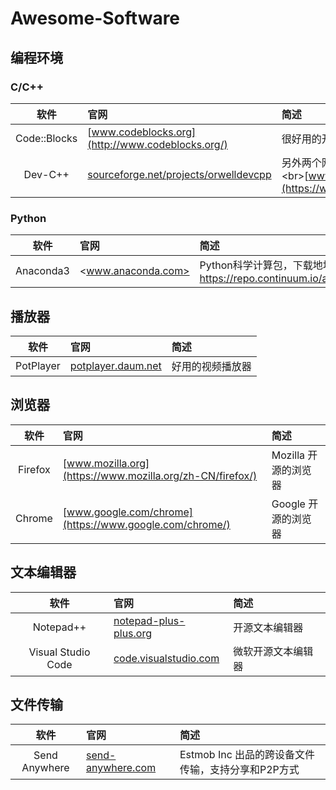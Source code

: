 # Awesome-Software

## 编程环境

### C/C++

软件|官网|简述
:-:|:-|:-
Code::Blocks | [www.codeblocks.org](http://www.codeblocks.org/) | 很好用的开源C/C++开发工具
Dev-C++ | [sourceforge.net/projects/orwelldevcpp](https://sourceforge.net/projects/orwelldevcpp/) | 另外两个网站[orwelldevcpp.blogspot.com](http://orwelldevcpp.blogspot.com/)及 <br\>[www.bloodshed.net/dev/devcpp.html](https://www.bloodshed.net/dev/devcpp.html)

### Python

软件|官网|简述
:-:|:-|:-
Anaconda3 | <www.anaconda.com> | Python科学计算包，下载地址 <https://repo.continuum.io/archive/>

## 播放器

软件|官网|简述
:-:|:-|:-
PotPlayer | [potplayer.daum.net](http://potplayer.daum.net) | 好用的视频播放器

## 浏览器

软件|官网|简述
:-:|:-|:-
Firefox | [www.mozilla.org](https://www.mozilla.org/zh-CN/firefox/) |Mozilla 开源的浏览器
Chrome  | [www.google.com/chrome](https://www.google.com/chrome/) |Google 开源的浏览器

## 文本编辑器

软件|官网|简述
:-:|:-|:-
Notepad++ | [notepad-plus-plus.org](https://notepad-plus-plus.org/) |开源文本编辑器
Visual Studio Code | [code.visualstudio.com](https://code.visualstudio.com/) |微软开源文本编辑器

## 文件传输

软件|官网|简述
:-:|:-|:-
Send Anywhere | [send-anywhere.com](https://send-anywhere.com/) |Estmob Inc 出品的跨设备文件传输，支持分享和P2P方式
